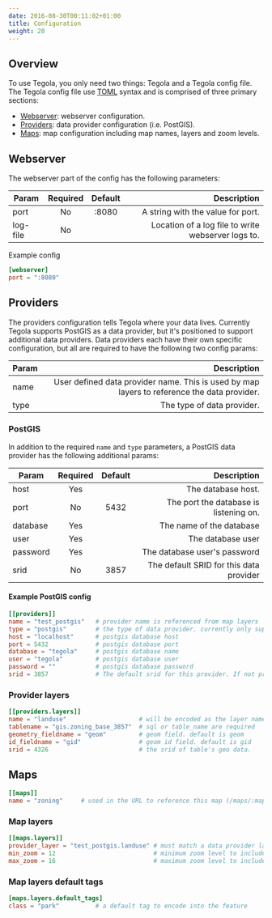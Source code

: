 ```yaml
---
date: 2016-08-30T00:11:02+01:00
title: Configuration
weight: 20
---
```


## Overview
To use Tegola, you only need two things: Tegola and a Tegola config file. The Tegola config file use [TOML](https://github.com/toml-lang/toml) syntax and is comprised of three primary sections:


- [Webserver](#webserver): webserver configuration.
- [Providers](#providers): data provider configuration (i.e. PostGIS).
- [Maps](#maps): map configuration including map names, layers and zoom levels.


## Webserver

The webserver part of the config has the following parameters:

| Param    | Required |  Default | Description                                        |
|----------|:--------:|:--------:|---------------------------------------------------:|
| port     | No       | :8080    | A string with the value for port.                  |
| log-file | No       |          | Location of a log file to write webserver logs to. |

Example config

```toml
[webserver]
port = ":8080"
```

## Providers

The providers configuration tells Tegola where your data lives. Currently Tegola supports PostGIS as a data provider, but it's positioned to support additional data providers. Data providers each have their own specific configuration, but all are required to have the following two config params:

| Param    | Description                                                                                |
|----------|-------------------------------------------------------------------------------------------:|
| name     | User defined data provider name. This is used by map layers to reference the data provider.|
| type     | The type of data provider.                                                                  |


### PostGIS

In addition to the required `name` and `type` parameters, a PostGIS data provider has the following additional params:

| Param    | Required |  Default | Description                                     |
|----------|:--------:|:--------:|------------------------------------------------:|
| host     | Yes      |          | The database host.                              |
| port     | No       | 5432     | The port the database is listening on.          |
| database | Yes      |          | The name of the database                        |
| user     | Yes      |          | The database user                               |
| password | Yes      |          | The database user's password                    |
| srid     | No       | 3857     | The default SRID for this data provider         |

#### Example PostGIS config

```toml
[[providers]]
name = "test_postgis"   # provider name is referenced from map layers
type = "postgis"        # the type of data provider. currently only supports postgis
host = "localhost"      # postgis database host
port = 5432             # postgis database port
database = "tegola"     # postgis database name
user = "tegola"         # postgis database user
password = ""           # postgis database password
srid = 3857             # The default srid for this provider. If not provided it will be WebMercator (3857)
```

### Provider layers

```toml
[[providers.layers]]
name = "landuse"                    # will be encoded as the layer name in the tile
tablename = "gis.zoning_base_3857"  # sql or table_name are required
geometry_fieldname = "geom"         # geom field. default is geom
id_fieldname = "gid"                # geom id field. default is gid
srid = 4326                         # the srid of table's geo data.
```

## Maps

```toml
[[maps]]
name = "zoning"		# used in the URL to reference this map (/maps/:map_name)
```

### Map layers

```toml
[[maps.layers]]
provider_layer = "test_postgis.landuse" # must match a data provider layer
min_zoom = 12                       	# minimum zoom level to include this layer
max_zoom = 16                       	# maximum zoom level to include this layer
```

### Map layers default tags

```toml
[maps.layers.default_tags]      
class = "park"			# a default tag to encode into the feature
```